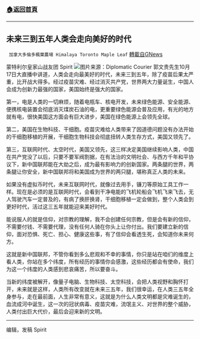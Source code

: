 ###  [:house:返回首頁](https://github.com/ourhimalayas/txt)
---


## 未来三到五年人类会走向美好的时代
` 加拿大多倫多楓葉農場 Himalaya Toronto Maple Leaf` [轉載自GNews](https://gnews.org/zh-hans/1602510/)

蒙特利尔皇家山战友团 Spirit
![](https://assets.gnews.org/wp-content/uploads/2021/10/5fa4da31b6c3a4ea6ffd48b7_Future-of-Travel18-Main-Image.jpg)图片来源：Diplomatic Courier
郭文贵先生10月17日大直播中讲道，人类会走向最美好的时代，未来三到五年，除了疫苗后果太严重，比开战大得多。经过疫苗灾难、经过消灭共产党，世界两大力量诞生，中国人会成为创新力最强的国家，美国始终是强大的国家。

第一，电是人类的一切麻烦，随着电瓶车、核电开发，未来绿色能源、安全能源、便携核电装置会彻底消灭煤炭石油的电，更重要绿色能源会普及应用，有光的地方就有电，很快美国这方面会有巨大进步，美国在绿色能源上会领先全球。

第二，美国在生物科技、干细胞。疫苗灾难给人类带来了因道德问题没有办法开始的干细胞移植的开展，干细胞生物科技会彻底扭转人类生存方式，美国又领先了。

第三，互联网时代、太空时代，美国又领先，这三样决定美国继续影响人类，中国在共产党没了以后，只要不要军阀割据，在有法治的文明社会、与西方千年和平协议下，新中国联邦能在大劫之后，成为最有影响力的创新国家。两条腿的世界，两条腿让你安全，新中国联邦将和美国成为世界的两只腿，堪称真正人类的未来。

如果没有虚拟币时代，未来互联网时代，就像过去用手，镰刀等原始工具工作一样。现在是必须的是互联网时代，会看到干净电能的飞机轮船会飞机飞来飞去，无人驾驶汽车一定普及的，有病了换肝换肾，干细胞移植一定会做到，整个人类会到更好时代，活过这三五年就能迎来美好时代。

能说服人的就是信仰，对宗教的理解，我不会创建任何宗教，但是会有新的信仰，不需要付钱、不需要代理，没有任何人骑在你头上让你付出。我们要建立新的信仰，面对恐惧、死亡、担心、健康这些事，有了信仰会看透生死，会知道你未来何方。

这就是新中国联邦，不管你看到多么悲观和不幸的事情，你只是站在咱们的维度上看人类，你站在多个纬度，所有经历的事情你会感激，这些经历都会有使命，我们为这一个纬度的人类感到悲哀痛苦，所以要奋斗。

当新的纬度被解开，像量子电脑、生物科技、太空科技，会把人类视野和胸怀打开，未来就是这样，人类所有改变就在未来三五年，我们很幸运，在人类三五年全身参与，走在最前面，人生非常有意义，这就是为什么人类文明都是灾难诞生的，血流成河中诞生，这一次的冠状病毒、疫苗灾难，流氓主义、对世界的整个威胁，人类付出巨大代价，最后会迎来新的文明。

* * *

编辑，发稿 Spirit
